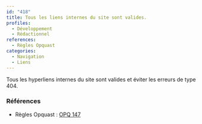 ```yaml
---
id: "418"
title: Tous les liens internes du site sont valides.
profiles:
  - Développement
  - Rédactionnel
references:
  - Règles Opquast
categories:
  - Navigation
  - Liens
---
```


Tous les hyperliens internes du site sont valides et éviter les erreurs de type 404.

### Références

*   Règles Opquast : [OPQ 147](https://checklists.opquast.com/fr/assurance-qualite-web/tous-les-liens-internes-du-site-sont-valides)

